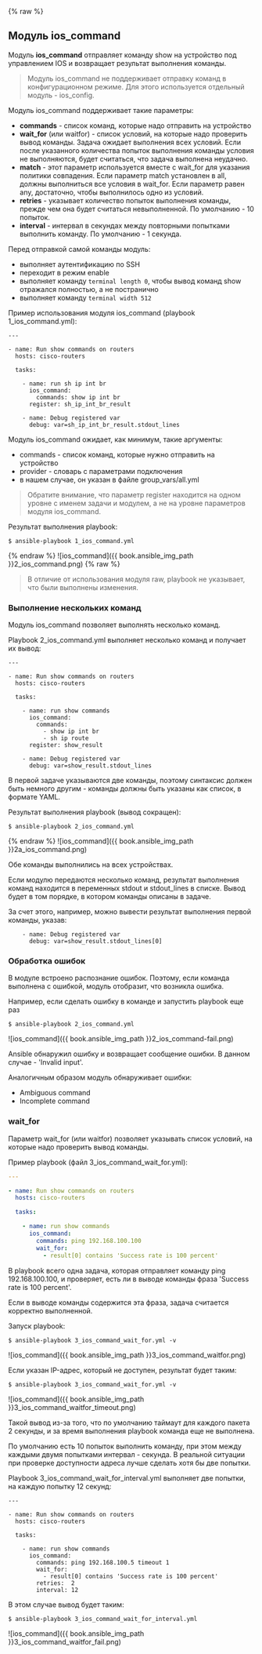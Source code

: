 {% raw %}
## Модуль ios_command

Модуль __ios_command__ отправляет команду show на устройство под управлением IOS и возвращает результат выполнения команды.

> Модуль ios_command не поддерживает отправку команд в конфигурационном режиме. Для этого используется отдельный модуль - ios_config.

Модуль ios_command поддерживает такие параметры:
* __commands__ - список команд, которые надо отправить на устройство
* __wait_for__ (или waitfor) - список условий, на которые надо проверить вывод команды. Задача ожидает выполнения всех условий. Если после указанного количества попыток выполнения команды условия не выполняются, будет считаться, что задача выполнена неудачно.
* __match__ - этот параметр используется вместе с wait_for для указания политики совпадения. Если параметр match установлен в all, должны выполниться все условия в wait_for. Если параметр равен any, достаточно, чтобы выполнилось одно из условий. 
* __retries__ - указывает количество попыток выполнения команды, прежде чем она будет считаться невыполненной. По умолчанию - 10 попыток.
* __interval__ - интервал в секундах между повторными попытками выполнить команду. По умолчанию - 1 секунда.

Перед отправкой самой команды модуль:
* выполняет аутентификацию по SSH
* переходит в режим enable
* выполняет команду ```terminal length 0```, чтобы вывод команд show отражался полностью, а не постранично
* выполняет команду ```terminal width 512```

Пример использования модуля ios_command (playbook 1_ios_command.yml):
```
---

- name: Run show commands on routers
  hosts: cisco-routers

  tasks:

    - name: run sh ip int br
      ios_command:
        commands: show ip int br
      register: sh_ip_int_br_result

    - name: Debug registered var
      debug: var=sh_ip_int_br_result.stdout_lines
```

Модуль ios_command ожидает, как минимум, такие аргументы:
* commands - список команд, которые нужно отправить на устройство
* provider - словарь с параметрами подключения
 * в нашем случае, он указан в файле group_vars/all.yml

> Обратите внимание, что параметр register находится на одном уровне с именем задачи и модулем, а не на уровне параметров модуля ios_command.

Результат выполнения playbook:
```
$ ansible-playbook 1_ios_command.yml
```
{% endraw %}
![ios_command]({{ book.ansible_img_path }}2_ios_command.png)
{% raw %}

> В отличие от использования модуля raw, playbook не указывает, что были выполнены изменения.


### Выполнение нескольких команд

Модуль ios_command позволяет выполнять несколько команд.

Playbook 2_ios_command.yml выполняет несколько команд и получает их вывод:
```
---

- name: Run show commands on routers
  hosts: cisco-routers

  tasks:

    - name: run show commands
      ios_command:
        commands:
          - show ip int br
          - sh ip route
      register: show_result

    - name: Debug registered var
      debug: var=show_result.stdout_lines
```

В первой задаче указываются две команды, поэтому синтаксис должен быть немного другим - команды должны быть указаны как список, в формате YAML.


Результат выполнения playbook (вывод сокращен):
```
$ ansible-playbook 2_ios_command.yml
```
{% endraw %}
![ios_command]({{ book.ansible_img_path }}2a_ios_command.png)

Обе команды выполнились на всех устройствах.


Если модулю передаются несколько команд, результат выполнения команд находится в переменных stdout и stdout_lines в списке. Вывод будет в том порядке, в котором команды описаны в задаче.

За счет этого, например, можно вывести результат выполнения первой команды, указав:
```
    - name: Debug registered var
      debug: var=show_result.stdout_lines[0]
```

### Обработка ошибок

В модуле встроено распознание ошибок.
Поэтому, если команда выполнена с ошибкой, модуль отобразит, что возникла ошибка.

Например, если сделать ошибку в команде и запустить playbook еще раз
```
$ ansible-playbook 2_ios_command.yml
```

![ios_command]({{ book.ansible_img_path }}2_ios_command-fail.png)

Ansible обнаружил ошибку и возвращает сообщение ошибки.
В данном случае - 'Invalid input'.

Аналогичным образом модуль обнаруживает ошибки:
* Ambiguous command
* Incomplete command

### wait_for

Параметр wait_for (или waitfor) позволяет указывать список условий, на которые надо проверить вывод команды.

Пример playbook (файл 3_ios_command_wait_for.yml):
```yml
---

- name: Run show commands on routers
  hosts: cisco-routers

  tasks:

    - name: run show commands
      ios_command:
        commands: ping 192.168.100.100
        wait_for:
          - result[0] contains 'Success rate is 100 percent'
```

В playbook всего одна задача, которая отправляет команду ping 192.168.100.100, и проверяет, есть ли в выводе команды фраза 'Success rate is 100 percent'.

Если в выводе команды содержится эта фраза, задача считается корректно выполненной.

Запуск playbook:
```
$ ansible-playbook 3_ios_command_wait_for.yml -v
```

![ios_command]({{ book.ansible_img_path }}3_ios_command_waitfor.png)


Если указан IP-адрес, который не доступен, результат будет таким:
```
$ ansible-playbook 3_ios_command_wait_for.yml -v
```

![ios_command]({{ book.ansible_img_path }}3_ios_command_waitfor_timeout.png)


Такой вывод из-за того, что по умолчанию таймаут для каждого пакета 2 секунды, и за время выполнения playbook команда еще не выполнена.

По умолчанию есть 10 попыток выполнить команду, при этом между каждыми двумя попытками интервал - секунда.
В реальной ситуации при проверке доступности адреса лучше сделать хотя бы две попытки.

Playbook  3_ios_command_wait_for_interval.yml выполняет две попытки, на каждую попытку 12 секунд:
```
---

- name: Run show commands on routers
  hosts: cisco-routers

  tasks:

    - name: run show commands
      ios_command:
        commands: ping 192.168.100.5 timeout 1
        wait_for:
          - result[0] contains 'Success rate is 100 percent'
        retries:  2
        interval: 12
```


В этом случае вывод будет таким:
```
$ ansible-playbook 3_ios_command_wait_for_interval.yml
```

![ios_command]({{ book.ansible_img_path }}3_ios_command_waitfor_fail.png)


